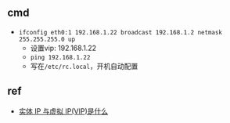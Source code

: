 

## cmd

 + `ifconfig eth0:1 192.168.1.22 broadcast 192.168.1.2 netmask 255.255.255.0 up`
    + 设置vip: 192.168.1.22
    + `ping 192.168.1.22`
    + 写在`/etc/rc.local`，开机自动配置


## ref
+ [实体 IP 与虚拟 IP(VIP)是什么](https://zhuanlan.zhihu.com/p/371401849)